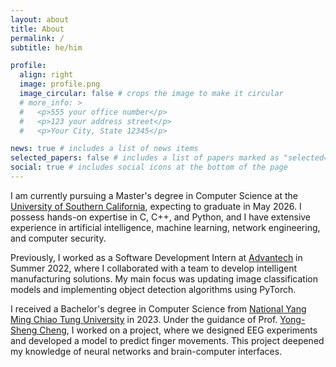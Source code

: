 ```yaml
---
layout: about
title: About
permalink: /
subtitle: he/him

profile:
  align: right
  image: profile.png
  image_circular: false # crops the image to make it circular
  # more_info: >
  #   <p>555 your office number</p>
  #   <p>123 your address street</p>
  #   <p>Your City, State 12345</p>

news: true # includes a list of news items
selected_papers: false # includes a list of papers marked as "selected={true}"
social: true # includes social icons at the bottom of the page
---
```


I am currently pursuing a Master's degree in Computer Science at the [University of Southern California](https://www.usc.edu/), expecting to graduate in May 2026. I possess hands-on expertise in C, C++, and Python, and I have extensive experience in artificial intelligence, machine learning, network engineering, and computer security.

Previously, I worked as a Software Development Intern at [Advantech](https://www.advantech.com/en-us) in Summer 2022, where I collaborated with a team to develop intelligent manufacturing solutions. My main focus was updating image classification models and implementing object detection algorithms using PyTorch.

I received a Bachelor's degree in Computer Science from [National Yang Ming Chiao Tung University](https://www.nycu.edu.tw/nycu/en/index) in 2023. Under the guidance of Prof. [Yong-Sheng Cheng](https://www.cs.nycu.edu.tw/members/detail/yschen?locale=en), I worked on a project, where we designed EEG experiments and developed a model to predict finger movements. This project deepened my knowledge of neural networks and brain-computer interfaces.
